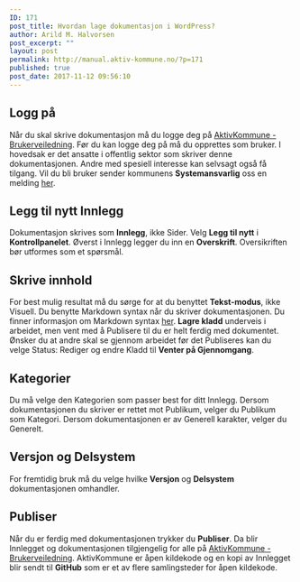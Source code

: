 ```yaml
---
ID: 171
post_title: Hvordan lage dokumentasjon i WordPress?
author: Arild M. Halvorsen
post_excerpt: ""
layout: post
permalink: http://manual.aktiv-kommune.no/?p=171
published: true
post_date: 2017-11-12 09:56:10
---
```

## Logg på
Når du skal skrive dokumentasjon må du logge deg på [AktivKommune - Brukerveiledning](https://manual.aktiv-kommune.no/wp-admin). Før du kan logge deg på må du opprettes som bruker. I hovedsak er det ansatte i offentlig sektor som skriver denne dokumentasjonen. Andre med spesiell interesse kan selvsagt også få tilgang. Vil du bli bruker sender kommunens **Systemansvarlig** oss en melding [her](https://manual.aktiv-kommune.no/?page_id=9).

## Legg til nytt Innlegg
Dokumentasjon skrives som **Innlegg**, ikke Sider. Velg **Legg til nytt** i **Kontrollpanelet**. Øverst i Innlegg legger du inn en **Overskrift**. Oversikriften bør utformes som et spørsmål.

## Skrive innhold
For best mulig resultat må du sørge for at du benyttet **Tekst-modus**, ikke Visuell. Du benytte Markdown syntax når du skriver dokumentasjonen. Du finner informasjon om Markdown syntax [her](https://en.support.wordpress.com/markdown-quick-reference/). **Lagre kladd** underveis i arbeidet, men vent med å Publisere til du er helt ferdig med dokumentet. Ønsker du at andre skal se gjennom arbeidet før det Publiseres kan du velge Status: Rediger og endre Kladd til **Venter på Gjennomgang**.

## Kategorier
Du må velge den Kategorien som passer best for ditt Innlegg. Dersom dokumentasjonen du skriver er rettet mot Publikum, velger du Publikum som Kategori. Dersom dokumentasjonen er av Generell karakter, velger du Generelt.

## Versjon og Delsystem
For fremtidig bruk må du velge hvilke **Versjon** og **Delsystem** dokumentasjonen omhandler.

## Publiser
Når du er ferdig med dokumentasjonen trykker du **Publiser**. Da blir Innlegget og dokumentasjonen tilgjengelig for alle på [AktivKommune - Brukerveiledning](https://manual.aktiv-kommune.no). AktivKommune er åpen kildekode og en kopi av Innlegget blir sendt til **GitHub** som er et av flere samlingsteder for åpen kildekode.